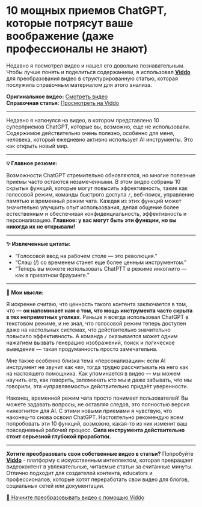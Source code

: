 # 10 мощных приемов ChatGPT, которые потрясут ваше воображение (даже профессионалы не знают)

Недавно я посмотрел видео и нашел его довольно познавательным. Чтобы лучше понять и поделиться содержанием, я использовал **[Viddo](https://viddo.pro/)** для преобразования видео в структурированную статью, которая послужила справочным материалом для этого анализа.

**Оригинальное видео:** [Смотреть видео](https://www.youtube.com/watch?v=1BzvI-FTZ0U)  
**Справочная статья:** [Просмотреть на Viddo](https://viddo.pro/zh/video-result/8a2c62ac-e252-408f-9b78-6602873e1ab1)

---

Недавно я наткнулся на видео, в котором представлено 10 суперприемов ChatGPT, которые вы, возможно, еще не использовали. Содержимое действительно очень полезно, особенно для меня, человека, который ежедневно активно использует AI инструменты. Это как открыть новый мир.

---

**💡 Главное резюме:**

Возможности ChatGPT стремительно обновляются, но многие полезные приемы часто остаются незамеченными. В этом видео собраны 10 скрытых функций, которые могут повысить эффективность, такие как голосовой режим, команды быстрого доступа `/`, веб-поиск, управление памятью и временный режим чата. Каждая из этих функций может значительно улучшить опыт использования, делая общение более естественным и обеспечивая конфиденциальность, эффективность и персонализацию. **Главное: у вас могут быть эти функции, но вы никогда их не открывали!**

---

**✨ Извлеченные цитаты:**

- “Голосовой ввод на рабочем столе — это революция.”
- “Слэш (/) со временем станет еще более ценным инструментом.”
- “Теперь вы можете использовать ChatPTT в режиме инкогнито — как в приватном браузинге.”

---

**🧠 Мои мысли:**

Я искренне считаю, что ценность такого контента заключается в том, что — **он напоминает нам о том, что мощь инструмента часто скрыта в тех неприметных уголках**. Раньше я всегда использовал ChatGPT в текстовом режиме, и не знал, что голосовой режим теперь доступен даже на настольных системах, что действительно значительно повысило эффективность. А команда `/` оказывается может одним нажатием вызвать генерацию изображений, поиск и логическое выведение — такая продуманность просто замечательна.

Мне также особенно близка тема «персонализации»: если AI инструмент не звучит как «я», тогда трудно рассчитывать на него как на настоящего помощника. Как упоминается в видео — мы можем научить его, как говорить, запоминать кто мы и даже забывать, что мы говорили, эта «управляемость» действительно придаёт уверенности.

Наконец, временной режим чата просто понимает пользователей! Вы можете задавать вопросы, не оставляя следов, это полностью версия «инкогнито» для AI. С этими новыми приемами я чувствую, что наконец-то снова освоил ChatGPT. Настоятельно рекомендую всем попробовать эти 10 функций, возможно, какая-то из них изменит ваш повседневный рабочий процесс. **Сила инструмента действительно стоит серьезной глубокой проработки.**

---

**Хотите преобразовать свои собственные видео в статьи?** Попробуйте **[Viddo](https://viddo.pro/)** - платформу с искусственным интеллектом, которая превращает видеоконтент в увлекательные, читаемые статьи за считанные минуты. Отлично подходит для создателей контента, educators и профессионалов, которые хотят переработать свои видео для блогов, социальных сетей или документации.

[🚀 Начните преобразовывать видео с помощью Viddo](https://viddo.pro/)